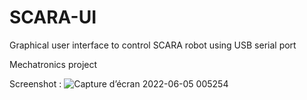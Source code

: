 # SCARA-UI
Graphical user interface to control SCARA robot using USB serial port 

Mechatronics project

Screenshot : 
![Capture d’écran 2022-06-05 005254](https://user-images.githubusercontent.com/86375309/172029313-08290bf9-22b0-47ca-94b5-dfddea458387.png)
